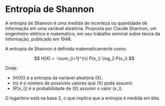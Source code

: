 # Entropia de Shannon

A entropia de Shannon é uma medida de incerteza ou quantidade de informação em uma variável aleatória. Proposta por Claude Shannon, um engenheiro elétrico e matemático, em seu trabalho seminal sobre teoria da informação, publicado em 1948.

A entropia de Shannon é definida matematicamente como:

$$
H(X) = -\sum_{i=1}^{n} P(x_i) \log_2 P(x_i)
$$


Onde:
- \(H(X)\) é a entropia da variável aleatória \(X\).
- \(n\) é o número de possíveis valores que \(X\) pode assumir.
- \(P(x_i)\) é a probabilidade de \(X\) assumir o valor \(x_i\).

O logaritmo está na base 2, o que implica que a entropia é medida em bits.

